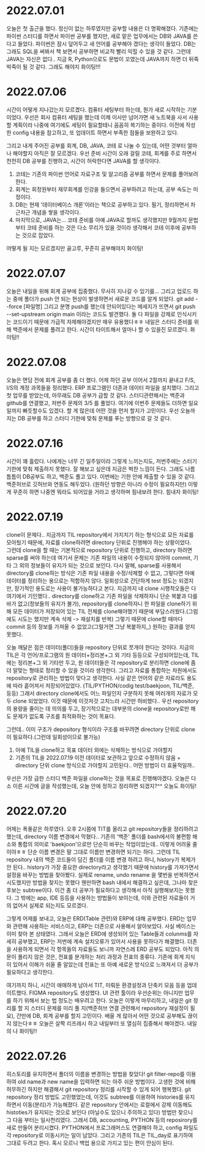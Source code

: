 # 2022.07.01
오늘은 첫 출근을 했다. 정신이 없는 하루였지만 공부할 내용은 더 명확해졌다.
기존에는 파이썬 스터디를 하면서 파이썬 공부를 했지만, 새로 맡은 업무에서는 DB와 JAVA를 쓴다고 들었다.
파이썬은 잠시 덮어두고 새 언어를 공부해야 겠다는 생각이 들었다.
DB는 그래도 SQL을 써봐서 책 보면서 공부하면 비교적 빨리 익힐 수 있을 것 같다.
그런데 JAVA는 자신은 없다.. 지금 R, Python으로도 문법이 꼬였는데 JAVA까지 하면 더 뒤죽박죽이 될 것 같다.
그래도 해야지 화이팅!!!

# 2022.07.06
시간이 어떻게 지나갔는지 모르곘다. 컴퓨터 세팅부터 하는데, 뭔가 새로 시작하는 기분이었다.
우선은 회사 컴퓨터 세팅을 했는데 이제 이사만 넘어가면 새 노트북을 사서 사용할 계획이라 나중에 여기에도 세팅이 필요할테니 꼼꼼히 복기하는 중이다.
이전에 작성한 config 내용을 참고하고, 또 업데이트 하면서 부족한 점들을 보완하고 있다.

그리고 내게 주어진 공부를 회계, DB, JAVA, 코테 로 나눌 수 있는데, 어떤 것부터 얼마나 해야할지 아직은 잘 모르겠다.
우선 준비 시간이 오래 걸릴 코테, 회계를 주로 하면서 천천히 DB 공부를 진행하고, 시간이 허락한다면 JAVA를 할 생각이다.

1) 코테는 기존의 파이썬 언어로 자료구조 및 알고리즘 공부를 하면서 문제를 풀어보려 한다.
2) 회계는 회정원부터 재무회계를 인강을 들으면서 공부하려고 하는데, 공부 속도는 미정이다.
3) DB는 현재 '데이터베이스 개론'이라는 책으로 공부하고 있다. 필기, 정리하면서 차근차근 개념을 쌓을 생각이다.
4) 마지막으로, JAVA는... 코테 준비를 아예 JAVA로 할까도 생각했지만 9월까지 문법부터 코테 준비를 하는 것은 다소 무리가 있을 것이라 생각해서 코테 이후에 공부하는 것으로 잡았다.

어떻게 될 지는 모르겠지만 골고루, 꾸준히 공부해야지 화이팅!

# 2022.07.07
오늘은 내일을 위해 회계 공부에 집중했다. 무사히 지나갈 수 있기를...
그리고 업로드 하는 중에 폴더가 push 안 되는 현상이 발생하면서 새로운 코드를 알게 되었다.
git add --force [파일명]
그리고 분명 push를 했는데 안되어있다는 메세지가 뜨면서
git push --set-upstream origin main
이라는 코드도 발견했다.
둘 다 파일을 강제로 인식시키는 코드이기 때문에 가급적 자제해야겠지만 매우 유용했다ㅎㅎ
내일은 스터디 준비를 위해 백준에서 문제를 풀려고 한다. 시간이 타이트해서 얼마나 할 수 있을진 모르겠다. 화이팅!!

# 2022.07.08
오늘은 면담 전에 회계 공부를 좀 더 했다. 어제 하던 공부 이어서 2절까지 끝내고 F/S, I/S의 계정 과목들을 정리했다.
ERP 프로그램인 더존과 데이터 파일을 설치했다.
그리고 첫 업무를 받았는데, 아무래도 DB 공부가 급할 것 같다.
스터디관련해서는 백준과 github를 연결했고, 저번주 문제의 3/5 를 풀었다. 여기에 이번주 문제들도 더하면 일요일까지 빠듯할수도 있겠다.
할 게 많은데 어떤 것을 먼저 할지가 고민이다. 우선 오늘까지는 DB 공부를 하고 스터디 기한에 맞춰 문제를 푸는 방향으로 갈 것 같다.

# 2022.07.16
시간이 꽤 흘렀다. 나에게는 너무 긴 일주일이라 그렇게 느끼는지도,
저번주에는 스터기 기한에 맞춰 제출하지 못했다.
잘 해보고 싶은데 지금은 벅찬 느낌이 든다.
그래도 나름 틈틈이 DB공부도 하고, 백준도 풀고 있다.
이번에는 기한 안에 제출할 수 있을 것 같다.
백준허브로 깃허브와 연동도 해두었다. (원하던 방향은 아니라 수정이 필요하지만)
이렇게 꾸준히 하면 나중엔 뭐라도 되어있을 거라고 생각하며 힘내보려 한다.
힘내자 화이팅!

# 2022.07.19
clone이 문제다..
지금까지 TIL repository에서 가지치기 하는 형식으로 모든 자료를 모아뒀기 때문에, 자료를 clone하려면 directory 단위로 진행해야 하는 상황이었다.  
그런데 clone을 할 때는 기본적으로 repository 단위로 진행하고, directory 하려면 sparse를 써야 하는데 여기서 문제는 기존 파일의 내용이 수정되지 않아야 commit, 기타 그 외의 정보들이 유지가 되는 것으로 보인다.
다시 말해, sparse를 사용해서 directory를 clone하는 방식은 기존 파일 내용을 수정/삭제할 수 없고, 그렇다면 아예 데이터를 정리하는 용으로는 적합하지 않다.
일회성으로 간단하게 test 정도는 되겠지만, 장기적인 용도로는 사용이 불가능하다고 본다.
지금까지 내 clone 시행착오들은 다 여기에서 기인했다..
directory를 clone하고 기존 파일을 삭제하자니 단순 복붙과 다를바가 없고(정보들의 유지가 불가),
repository를 clone하자니 한 파일을 clone하기 위해 모든 데이터가 저장되어 있는 TIL 전체를 clone해야했기 때문에 부담스러웠다.(그럼에도 시도는 했지만 계속 삭제 -> 재설치를 반복)
그렇기 때문에 clone할 때마다 commit 등의 정보를 가져올 수 없었고(그럴거면 그냥 복붙하지,,) 원하는 결과를 얻지 못했다.

오늘 깨달은 점은 데이터(폴더)들을 repository 단위로 쪼개야 한다는 것이다.
지금의 TIL은 각 언어/프로그램의 원 데이터+정리본+그 외 기타 등등으로 구성되어있는데,
TIL에는 정리본+그 외 기타만 두고, 원 데이터들은 각 repository로 분리하면 clone에 좀 더 알맞는 형태로 정리할 수 있을 것이라 생각한다.
그리고 자료를 통합하는 차원에서도 repository로 관리하는 방법이 맞다고 생각한다.
사실 같은 언어의 같은 자료라도 용도에 따라 흩어져서 저장되어있었다. (TIL/PYTHON/codig test/baekjoon, TIL/백준, 등등)
그래서 directory clone에서도 어느 파일인지 구분하지 못해 여러개의 자료가 모두 clone 되었었다. 이것 때문에 이것저것 고치느라 시간만 허비했다..
우선 repository의 용량을 줄이는 데 의의를 두고, 장기적으로는 대부분의 clone을 repository로만 해도 문제가 없도록 구조를 최적화하는 것이 목표다.

그런데.. 이미 구조가 depository 형식이라 구조를 바꾸려면 directory 단위로 clone이 필요하다.(그런데 일회성이므로 불가능)
1. 아예 TIL을 clone하고 목표 데이터 외에는 삭제하는 방식으로 가야할지
2. 기존의 TIL을 2022.07.19 이전 데이터로 보관하고 앞으로 수정하지 않음 + directory 단위 clone 방식으로 가야할지
고민된다.. 어떤 방법이 더 효율적일까..

우선은 가장 급한 스터디 백준 파일을 clone하는 것을 목표로 진행해야겠다.
오늘은 다소 이른 시간에 글을 작성했는데, 오늘 안에 정하고 정리하면 되겠지?^^
오늘도 화이팅!

# 2022.07.20
어제는 폭풍같은 하루였다.
오후 2시쯤에 TIT를 올리고 git repository들을 정리하려고 했는데, directory 이름 변경에서 막혔다..
기존의 '백준' 폴더를 bash에서의 불편함 해소와 통합의 의미로 'baekjoon'으로만 단순히 바꾸는 작업이었는데.. 이렇게 어려울 줄이야ㅎㅎ
단순 이름 변경은 말 그대로 이름만 변경하면 되기는 하다.
그런데 TIL repository 내의 백준 코드들이 담긴 폴더를 이름 변경 하려고 하니, history가 복제가 안 된다..
history가 가장 중요한 directory라고 생각했기 때문에 history를 가져가면서 설정을 바꾸는 방법을 찾아봤다.
실제로 rename, undo rename 을 몇번을 반복하면서 시도했지만 방법을 찾지는 못했다
웬만하면 bash 내에서 해결하고 싶은데, 그나마 찾은 후보는 subtree이다. 이건 좀 더 공부가 필요하다고 생각해서 아직 실행해보지는 못했다.
그 밖에는 app, IDE 등등을 사용하는 방법들이 보이는데, 이와 관련된 자료들이 거의 없어서 실제로 되는지도 모르겠다.

그렇게 어제를 보내고, 오늘은 ERD(Table 관련)와 ERP에 대해 공부했다.
ERD는 업무와 관련해 사용하는 서비스이고, ERP는 더존으로 사용해서 알아보았다.
사실 베이스는 이미 찾아 본 상태였다.
그래서 오늘은 ERD에 생성되어 있는 Table들과 colunms를 자세히 공부했고,
ERP는 저번에 계속 설치오류가 있어서 사용을 못하다가 해결했다.
더존을 사용하게 되면서 각 항목들의 자료들도 보니까 자연스레 ERD 공부도 되었다.
아직 의문이 풀리지 않은 것은, 전표를 분개하는 처리 과정과 전표의 종류다.
기존에 회계 지식이 있어서 이해가 쉬울 줄 알았는데 전표는 또 아예 새로운 방식으로 느껴져서 더 공부가 필요하다고 생각한다.

여기까지 하니, 시간이 애매하게 남아서 TIT, 미뤄둔 환경설정과 단축키 모음 등을 업데이트했다.
FIGMA repository도 생성했다. UI 관련 툴이라 우선순위는 아니지만 업무를 하기 위해서 보는 법 정도는 배우려고 한다.
오늘은 이렇게 마무리하고, 내일은 git 정리를 할 지 스터디 문제를 미리 풀 지(백준허브 연결 관련해서 repository 재설정이 필요), 간만에 DB, 회계 공부를 할지 고민이다.
배울 게 많아서 어떤 것으로 공부해도 끊이지 않는다ㅎㅎ
오늘은 살짝 리프레시 하고 내일부터 또 열심히 집중해서 해야겠다. 내일의 나 화이팅!!

# 2022.07.26
히스토리를 유지하면서 폴더의 이름을 변경하는 방법을 찾았다!
git filter-repo를 이용하여 old name과 new name을 입력하면 되는 아주 쉬운 방법이다. 고생한 것에 비해 허무하긴 하지만 해결해서 git repository 정리를 시작할 수 있게 되어 행복했다.
git repository 정리 방법도 고민했었는데, 이것도 subtree를 이용하여 histories를 유지하면서 이동(분리)가 가능해졌다.
같은 repository 안에서는 로컬에서 강제 이동해도 histoties가 유지되는 것으로 보인다 (아닐수도 있으니 주의하고 있다)
방법만 찾으니 그 다음 부터는 일사천리였다.
그래서 DB, accounting, PYTHON 등의 reposirory를 새로 만들어 분리시켰다.
PYTHON에서 프로그래머스도 연결해야 하고, config 파일도 각 repository로 이동시키는 일이 남았다.
그리고 기존의 TIL은 TIL_day로 표기하여 그대로 두려고 한다. 혹시 모르니 백업 용으로 가지고 있는 편이 안심이 된다.
